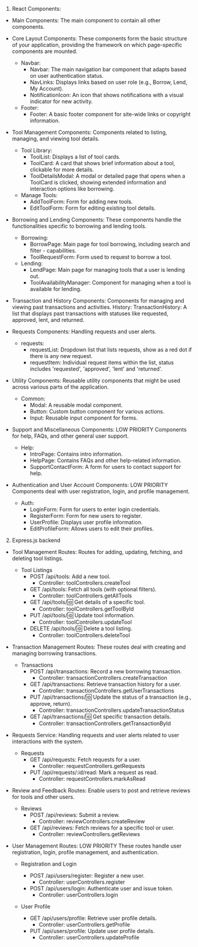 1. React Components:

- Main Components:
    The main component to contain all other components.
    
- Core Layout Components:
These components form the basic structure of your application, providing the framework on which page-specific components are mounted.
    - Navbar:
        - Navbar: The main navigation bar component that adapts based on user authentication status.
        - NavLinks: Displays links based on user role (e.g., Borrow, Lend, My Account).
        - NotificationIcon: An icon that shows notifications with a visual indicator for new activity.
    - Footer:
        - Footer: A basic footer component for site-wide links or copyright information.

- Tool Management Components:
Components related to listing, managing, and viewing tool details.
    - Tool Library:
        - ToolList: Displays a list of tool cards.
        - ToolCard: A card that shows brief information about a tool, clickable for more details.
        - ToolDetailsModal: A modal or detailed page that opens when a ToolCard is clicked, showing extended information and interaction options like borrowing.
    - Manage Tools:
        - AddToolForm: Form for adding new tools.
        - EditToolForm: Form for editing existing tool details.

- Borrowing and Lending Components:
These components handle the functionalities specific to borrowing and lending tools.
    - Borrowing:
        - BorrowPage: Main page for tool borrowing, including search and filter - capabilities.
        - ToolRequestForm: Form used to request to borrow a tool.
    - Lending:
        - LendPage: Main page for managing tools that a user is lending out.
        - ToolAvailabilityManager: Component for managing when a tool is available for lending.

- Transaction and History Components:
Components for managing and viewing past transactions and activities.
    History:
        TransactionHistory: A list that displays past transactions with statuses like requested, approved, lent, and returned.

- Requests Components:
Handling requests and user alerts.
    - requests:
        - requestList: Dropdown list that lists requests, show as a red dot if there is any new request.
        - requestItem: Individual request items within the list, status includes 'requested', 'approved', 'lent' and 'returned'.

- Utility Components:
Reusable utility components that might be used across various parts of the application.
    - Common:
        - Modal: A reusable modal component.
        - Button: Custom button component for various actions.
        - Input: Reusable input component for forms.

- Support and Miscellaneous Components:
LOW PRIORITY Components for help, FAQs, and other general user support.
    - Help:
        - IntroPage: Contains intro information.
        - HelpPage: Contains FAQs and other help-related information.
        - SupportContactForm: A form for users to contact support for help.

- Authentication and User Account Components:
LOW PRIORITY Components deal with user registration, login, and profile management.
    - Auth:
        - LoginForm: Form for users to enter login credentials.
        - RegisterForm: Form for new users to register.
        - UserProfile: Displays user profile information.
        - EditProfileForm: Allows users to edit their profiles.


2. Express.js backend

- Tool Management Routes: 
Routes for adding, updating, fetching, and deleting tool listings.
    - Tool Listings
        - POST /api/tools: Add a new tool.
            - Controller: toolControllers.createTool
        - GET /api/tools: Fetch all tools (with optional filters).
            - Controller: toolControllers.getAllTools
        - GET /api/tools/:id: Get details of a specific tool.
            - Controller: toolControllers.getToolById
        - PUT /api/tools/:id: Update tool information.
            - Controller: toolControllers.updateTool
        - DELETE /api/tools/:id: Delete a tool listing.
            - Controller: toolControllers.deleteTool

- Transaction Management Routes: 
These routes deal with creating and managing borrowing transactions.
    - Transactions
        - POST /api/transactions: Record a new borrowing transaction.
            - Controller: transactionControllers.createTransaction
        - GET /api/transactions: Retrieve transaction history for a user.
            - Controller: transactionControllers.getUserTransactions
        - PUT /api/transactions/:id: Update the status of a transaction (e.g., approve, return).
            - Controller: transactionControllers.updateTransactionStatus
        - GET /api/transactions/:id: Get specific transaction details.
            - Controller: transactionControllers.getTransactionById

- Requests Service: 
Handling requests and user alerts related to user interactions with the system.
    - Requests
        - GET /api/requests: Fetch requests for a user.
            - Controller: requestControllers.getRequests
        - PUT /api/requests/:id/read: Mark a request as read.
            - Controller: requestControllers.markAsRead

- Review and Feedback Routes: 
Enable users to post and retrieve reviews for tools and other users.
    - Reviews
        - POST /api/reviews: Submit a review.
            - Controller: reviewControllers.createReview
        - GET /api/reviews: Fetch reviews for a specific tool or user.
            - Controller: reviewControllers.getReviews

- User Management Routes: 
LOW PRIORITY These routes handle user registration, login, profile management, and authentication.
    - Registration and Login
        - POST /api/users/register: Register a new user.
            - Controller: userControllers.register
        - POST /api/users/login: Authenticate user and issue token.
            - Controller: userControllers.login

    - User Profile
        - GET /api/users/profile: Retrieve user profile details.
            - Controller: userControllers.getProfile
        - PUT /api/users/profile: Update user profile details.
            - Controller: userControllers.updateProfile